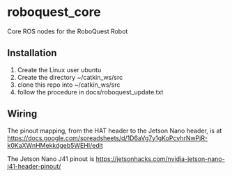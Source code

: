 # roboquest_core
Core ROS nodes for the RoboQuest Robot

## Installation

1. Create the Linux user ubuntu
2. Create the directory ~/catkin_ws/src
3. clone this repo into ~/catkin_ws/src
4. follow the procedure in docs/roboquest_update.txt

## Wiring

The pinout mapping, from the HAT header to the Jetson Nano header, is
at
https://docs.google.com/spreadsheets/d/1D6aVg7y1gKoPcyhrNwPjR-k0KaXWnHMekkdgeb5WEHI/edit

The Jetson Nano J41 pinout is
https://jetsonhacks.com/nvidia-jetson-nano-j41-header-pinout/
